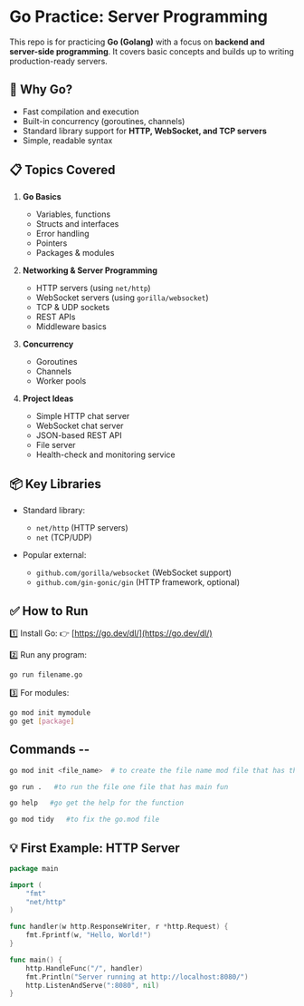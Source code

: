 # Go Practice: Server Programming

This repo is for practicing **Go (Golang)** with a focus on **backend and server-side programming**. It covers basic concepts and builds up to writing production-ready servers.

## 🚀 Why Go?

* Fast compilation and execution
* Built-in concurrency (goroutines, channels)
* Standard library support for **HTTP, WebSocket, and TCP servers**
* Simple, readable syntax

## 📋 Topics Covered

1. **Go Basics**

   * Variables, functions
   * Structs and interfaces
   * Error handling
   * Pointers
   * Packages & modules

2. **Networking & Server Programming**

   * HTTP servers (using `net/http`)
   * WebSocket servers (using `gorilla/websocket`)
   * TCP & UDP sockets
   * REST APIs
   * Middleware basics

3. **Concurrency**

   * Goroutines
   * Channels
   * Worker pools

4. **Project Ideas**

   * Simple HTTP chat server
   * WebSocket chat server
   * JSON-based REST API
   * File server
   * Health-check and monitoring service

## 📦 Key Libraries

* Standard library:

  * `net/http` (HTTP servers)
  * `net` (TCP/UDP)
* Popular external:

  * `github.com/gorilla/websocket` (WebSocket support)
  * `github.com/gin-gonic/gin` (HTTP framework, optional)

## ✅ How to Run

1️⃣ Install Go:
👉 [https://go.dev/dl/](https://go.dev/dl/)

2️⃣ Run any program:

```bash
go run filename.go
```

3️⃣ For modules:

```bash
go mod init mymodule
go get [package]
```


## Commands -- 

```bash
go mod init <file_name>  # to create the file name mod file that has the reqs 

go run .   #to run the file one file that has main fun 

go help   #go get the help for the function 

go mod tidy   #to fix the go.mod file 

```

## 💡 First Example: HTTP Server

```go
package main

import (
    "fmt"
    "net/http"
)

func handler(w http.ResponseWriter, r *http.Request) {
    fmt.Fprintf(w, "Hello, World!")
}

func main() {
    http.HandleFunc("/", handler)
    fmt.Println("Server running at http://localhost:8080/")
    http.ListenAndServe(":8080", nil)
}
```




